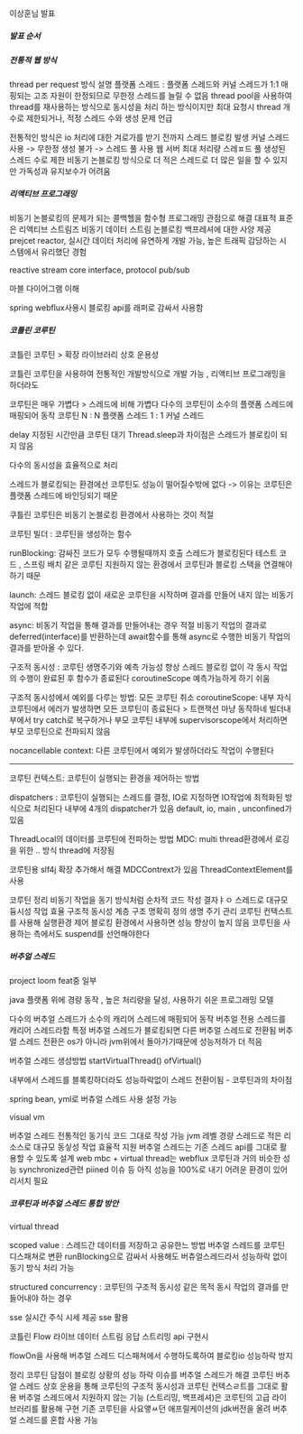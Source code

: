 이상훈님 발표

##### 발표 순서
##### 전통적 웹 방식
thread per request 방식 설명
플랫폼 스레드 : 플랫폼 스레드와 커널 스레드가 1:1 매핑되는 고조 자원이 한정되므로 무한정 스레드를 늘릴 수 없음
thread pool을 사용하여 thread를 재사용하는 방식으로 동시성을 처리 하는 방식이지만
최대 요청시 thread 개수로 제한되거나, 적정 스레드 수와 생성 문제 언급

전통적인 방식은 io 처리에 대한 겨로가를 받기 전까지 스레드 블로킹 발생
커널 스레드 사용 -> 무한정 생성 불가 -> 스레드 풀 사용
웹 서버 최대 처리량 스레ㅍ드 풀 생성된 스레드 수로 제한
비동기 논블로킹 방식으로 더 적은 스레드로 더 많은 일을 할 수 있지만 가독성과 유지보수가 어려움


##### 리액티브 프로그래밍
비동기 논블로킹의 문제가 되는 콜백헬을 함수형 프로그래밍 관점으로 해결
대표적 표준은 리액티브 스트림즈
비동기 데이터 스트림 논블로킹 백프레셔에 대한 사양 제공
prejcet reactor,
실시간 데이터 처리에 유연하게 개발 가능, 높은 트래픽 감당하는 시스템에서 유리했단 경험

reactive stream core interface, protocol
pub/sub

마블 다이어그램 이해

spring webflux사용시 블로킹 api를 래퍼로 감싸서 사용함
##### 코틀린 코루틴

코틀린 코루틴 > 확장 라이브러리 상호 운용성

코틀린 코루틴을 사용하여 전통적인 개발방식으로 개발 가능 , 리액티브 프로그래밍을 하더라도

코루틴은 매우 가볍다 > 스레드에 비해 가볍다
다수의 코루틴이 소수의 플랫폼 스레드에 매핑되어 동작
코루틴 N : N 플랫폼 스레드 1 : 1 커널 스레드

 delay 지정된 시간만큼 코루틴 대기
Thread.sleep과 차이점은 스레드가 블로킹이 되지 않음

다수의 동시성을 효율적으로 처리

스레드가 블로킹되는 환경에선 코루틴도 성능이 떨어질수밖에 없다 -> 이유는 코루틴은 플랫폼 스레드에 바인딩되기 때문

쿠틀린 코루틴은 비동기 논블로킹 환경에서 사용하는 것이 적절

코루틴 빌더 :
코루틴을 생성하는 함수

runBlocking: 감싸진 코드가 모두 수행될때까지 호출 스레드가 블로킹된다
테스트 코드 , 스프링 배치 같은 코루틴 지원하지 않는 환경에서 코루틴과 블로킹 스택을 연결해야하기 때문

launch: 스레드 블로킹 없이 새로운 코루틴을 시작하며 결과를 만들어 내지 않는 비동기 작업에 적합

async: 비동기 작업을 통해 결과를 만들어내는 경우 적절
비동기 작업의 결과로 deferred(interface)를 반환하는데 await함수를 통해 async로 수행한 비동기 작업의 결과를 받아올 수 있다.


구조적 동시성 : 코루틴 생명주기와 예측 가능성 향상
스레드 블로킹 없이 각 동시 작업의 수행이 완료된 후 함수가 종료된다
coroutineScope 예측가능하게 하기 쉬움

구조적 동시성에서 예외를 다루는 방법: 모든 코루틴 취소
coroutineScope: 내부 자식 코루틴에서 에러가 발생하면 모든 코루틴이 종료된다 > 트랜잭션 마냥 동작하네
빌더내부에서 try catch로 복구하거나
부모 코루틴 내부에 supervisorscope에서 처리하면 부모 코루틴으로 전파되지 않음

nocancellable context: 다른 코루틴에서 예외가 발생하더라도 작업이 수행된다

---

코루틴 컨텍스트: 코루틴이 실행되는 환경을 제어하는 방법

dispatchers : 코루틴이 실행되는 스레드를 결정, IO로 지정하면 IO작업에 최적화된 방식으로 처리된다
내부에 4개의 dispatcher가 있음
default, io, main , unconfined가 있음

ThreadLocal의 데이터를 코루틴에 전파하는 방법
MDC: multi thread환경에서 로깅을 위한 .. 방식  thread에 저장됨

코루틴용 slf4j 확장 추가해서 해결
MDCContrext가 있음
ThreadContextElement를 사용

코루틴 정리
비동기 작업을 동기 방식처럼 순차적 코드 작성
결자ㅑㅇ 스레드로 대규모 듕시성 작업 효율
구조적 동시성 계층 구조 명확히 정의 생명 주기 관리
코루틴 컨텍스트를 사용해 실행환경 제어
블로킹 환경에서 사용하면 성능 향상이 높지 않음
코루틴을 사용하는 측에서도 suspend를 선언해야한다



##### 버추얼 스레드 

project loom feat중 일부

java 플랫폼 위에 경량 동작 , 높은 처리량을 달성, 사용하기 쉬운 프로그래밍 모델

다수의 버추얼 스레드가 소수의 캐리어 스레드에 매핑되어 동작
버추얼 전용 스레드를 캐리어 스레드라함
특정 버추얼 스레드가 블로킹되면 다른 버추얼 스레드로 전환됨
버추얼 스레드 전환은 os가 아니라 jvm위에서 돌아가기때문에 성능저하가 더 적음

버추얼 스레드 생성방법
startVirtualThread()
ofVirtual()

내부에서 스레드를 블록킹하더라도 성능하락없이 스레드 전환이됨 - 코루틴과의 차이점

spring bean, yml로 버츄얼 스레드 사용 설정 가능

visual vm

버추얼 스레드
전통적인 동기식 코드 그대로 작성 가능 
jvm 레벨 경량 스레드로 적은 리소스로 대규모 동싷성 작업 효율적 지원
버추얼 스레드는 기존 스레드 api를 그대로 활용할 수 있도록 설계
web mbc + virtual thread는 webflux 코루틴과 거의 비슷한 성능
synchronized관련 piined 이슈 등 아직 성능을 100%로 내기 어려운 환경이 있어 리서치 필요
##### 코루틴과 버추얼 스레드 통합 방안

virtual thread

scoped value : 스레드간 데이터를 저장하고 공유한느 방법
버추얼 스레드를 코루틴 디스패쳐로 변환
runBlocking으로 감싸서 사용해도 버츄얼스레드라서 성능하락 없이 동기 방식 처리 가능

structured concurrency : 코루틴의 구조적 동시성 같은 목적
동시 작업의 결과를 만들어내야 하는 경우


sse 실시간 주식 시세 제공
sse 활용

코틀린 Flow 라이브 데이터 스트림 응답
스트리밍 api 구현시

flowOn을 사용해 버추얼 스레드 디스패쳐에서 수행하도록하여 블로킹io 성능하락 방지

정리
코루틴 담점이 블로킹 상황의 성능 하락 이슈를 버추얼 스레드가 해결
코루틴 버추얼 스레드 상호 운용을 통해 코루틴의 구조적 동시성과 코루틴 컨텍스ㄹ트를 그대로 활용
버추얼 스레드에서 지원하지 않는 기능 (스트리밍, 백프레셔)은 코루틴의 고급 라이브러리를 활용해 구현
기존 코루틴을 사요앻ㅆ던 애프릴케이션의 jdk버전을 올려 버추얼 스레드를 혼합 사용 가능